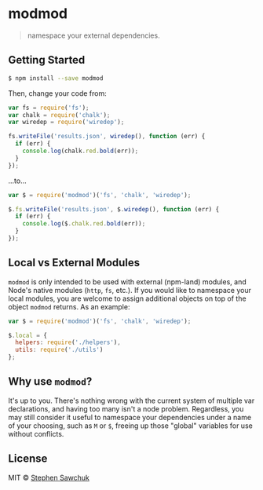 # modmod
> namespace your external dependencies.


## Getting Started

```bash
$ npm install --save modmod
```

Then, change your code from:

```js
var fs = require('fs');
var chalk = require('chalk');
var wiredep = require('wiredep');

fs.writeFile('results.json', wiredep(), function (err) {
  if (err) {
    console.log(chalk.red.bold(err));
  }
});
```

...to...

```js
var $ = require('modmod')('fs', 'chalk', 'wiredep');

$.fs.writeFile('results.json', $.wiredep(), function (err) {
  if (err) {
    console.log($.chalk.red.bold(err));
  }
});
```


## Local vs External Modules
`modmod` is only intended to be used with external (npm-land) modules, and Node's native modules (`http`, `fs`, etc.). If you would like to namespace your local modules, you are welcome to assign additional objects on top of the object `modmod` returns. As an example:

```js
var $ = require('modmod')('fs', 'chalk', 'wiredep');

$.local = {
  helpers: require('./helpers'),
  utils: require('./utils')
};
```


## Why use `modmod`?

It's up to you. There's nothing wrong with the current system of multiple var declarations, and having too many isn't a node problem. Regardless, you may still consider it useful to namespace your dependencies under a name of your choosing, such as `M` or `$`, freeing up those "global" variables for use without conflicts.


## License

MIT © [Stephen Sawchuk](http://sawchuk.me)
